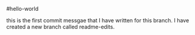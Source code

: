 #hello-world

this is the first commit messgae that I have written for this branch. 
I have created a new branch called readme-edits.
